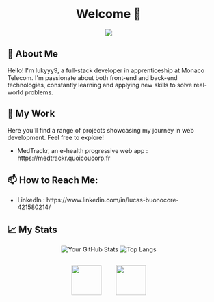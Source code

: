 <div align="center">
  <h1>Welcome 👋</h1>
</div>

<div align="center">
  <img style="margin: auto;" src="https://otakugame.fr/wp-content/uploads/2016/12/nier-box_art.jpg"/>
</div>

<div style="margin: 15px;">
  <h2>🚀 About Me</h2>
  <p>Hello! I'm lukyyy9, a full-stack developer in apprenticeship at Monaco Telecom. I'm passionate about both front-end and back-end technologies, constantly learning and applying new skills to solve real-world problems.</p>

  <h2>🎯 My Work</h2>
  <p>Here you'll find a range of projects showcasing my journey in web development. Feel free to explore!</p>
  <ul>
    <li>MedTrackr, an e-health progressive web app : https://medtrackr.quoicoucorp.fr</li>
  </ul>

  <h2>📫 How to Reach Me:</h2>
  <ul>
    <li>LinkedIn : https://www.linkedin.com/in/lucas-buonocore-421580214/</li>
  </ul>

  <h2>📈 My Stats</h2>

  <div align="center">

  ![Your GitHub Stats](https://github-readme-stats.vercel.app/api?username=lukyyy9&show_icons=true) 
  ![Top Langs](https://github-readme-stats.vercel.app/api/top-langs/?username=lukyyy9&layout=donut)     

  <img src="https://media.discordapp.net/attachments/696115202185232497/1192393975844306974/nier-automata-video-game-platinum-games-tf-2-305e37f73a23f5e3cd24aa90da31600c.png?ex=65a8ea6d&is=6596756d&hm=49c6f39a77327c4c1d68cff129fa27f552319a3ffb000c520a8ade4f6e053094&=&format=webp&quality=lossless&width=640&height=640" style="margin : 15px; width : 70px;"/>
  <img src="https://www.gran-turismo.com/gtsport/decal/6052839080304082944_1.png" style="margin : 15px; width : 70px;"/>
</div>
